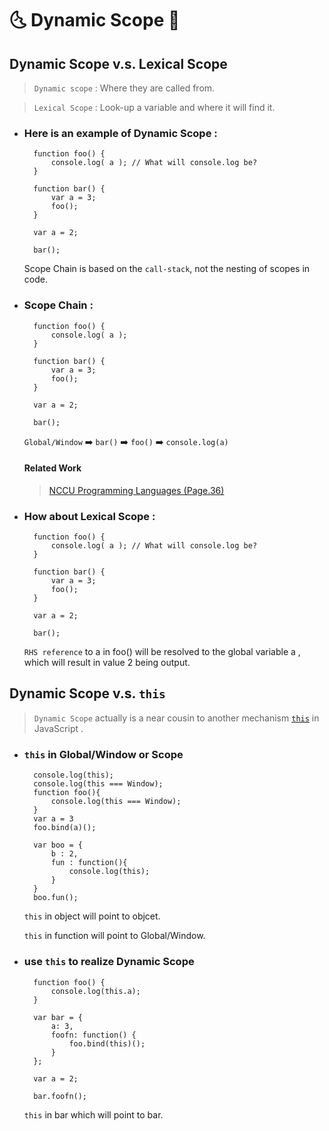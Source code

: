 # 🌜  Dynamic Scope 🌛 #

## Dynamic Scope v.s. Lexical Scope
> `Dynamic scope` : Where they are called from.

> `Lexical Scope` : Look-up a variable and where it will find it. 

- ### Here is an example of Dynamic Scope : ###

        function foo() {
            console.log( a ); // What will console.log be?
        }

        function bar() {
            var a = 3;
            foo();
        }

        var a = 2;

        bar();

    Scope Chain is based on the `call-stack`, not the nesting of scopes in code.

- ### Scope Chain : ###

        function foo() { 
            console.log( a );  
        }

        function bar() {  
            var a = 3; 
            foo(); 
        }

        var a = 2;

        bar();  


    `Global/Window` ➡️ `bar()` ➡️  `foo()` ➡️ `console.log(a)`  

    #### Related Work 
    > [NCCU Programming Languages (Page.36)](http://www.cs.nccu.edu.tw/~chenk/Courses/PL/Lectures/PL-Lect-5-S06.pdf)


- ### How about Lexical Scope : ###

        function foo() {
            console.log( a ); // What will console.log be?
        }

        function bar() {
            var a = 3;
            foo();
        }

        var a = 2;

        bar();
    `RHS reference` to a in foo() will be resolved to the global variable a , which will result in value 2 being output.


## Dynamic Scope v.s. `this`

> `Dynamic Scope` actually is a near cousin to another mechanism [` this `](https://developer.mozilla.org/zh-TW/docs/Web/JavaScript/Reference/Operators/this) in JavaScript .

- ### `this` in Global/Window or Scope

        console.log(this);
        console.log(this === Window);
        function foo(){
            console.log(this === Window);
        }
        var a = 3
        foo.bind(a)();

        var boo = {
            b : 2,
            fun : function(){
                console.log(this);
            }
        }
        boo.fun();

    `this` in object will point to objcet.

    `this` in function will point to Global/Window.

- ### use `this` to realize Dynamic Scope

        function foo() {
            console.log(this.a);
        }

        var bar = {
            a: 3,
            foofn: function() {
                foo.bind(this)();
            }
        };

        var a = 2;

        bar.foofn();

    `this` in bar which will point to bar.